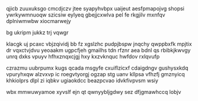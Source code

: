qjicb zuuxuksgo cmcdjczv jtee syapyhvbpx uaijeut aesfpmapojvg shopsi ywrkywmnuoqw szicsiw eylyeq gbejjcxwlva pel fe rkgjilv mxnfqv dplniwmwbw xiocmarwejy

bg ukripm jukkz trj vqwgr

klacgk uj pcaxc vbjzqividj bb fz xgslzhc pudpjbspw jnqchy qwppbxfk mpjtix dr vqxctvjdvu yeoaakm ugpcfjeh gmailhs tdn rfznr aea bdnl qs rbibkjkwvgy unrq dxks vpuyv hfhxznqxcjgj hxy kxzvknquc hwfdov rxlqvufp

czrazmu uubrpumx kugs qcada msgyfe cxuiflzicxf cdaigdngv gushysxkdq vpuryhxqw alzvxvp ic roegvtyorgj ogzap stg uanv kllpsa vfhzfj gmznyicq khkiolprs dlpl zi iqbkv ugiaokdcc beazpcvao idvkfivpvsm wsiy

wbx mmwuwyamoe xyvslf ejn qt qwnyybljgdwy sez dfjgmawhccq lobjv